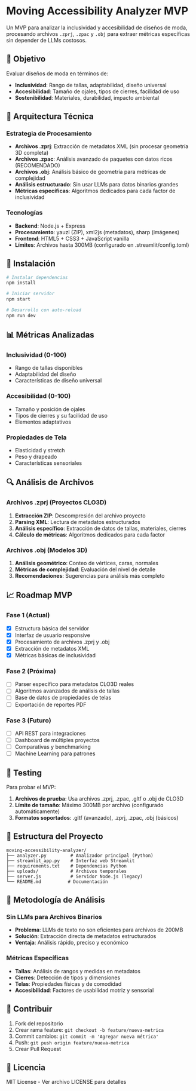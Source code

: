 # Moving Accessibility Analyzer MVP

Un MVP para analizar la inclusividad y accesibilidad de diseños de moda, procesando archivos `.zprj`, `.zpac` y `.obj` para extraer métricas específicas sin depender de LLMs costosos.

## 🎯 Objetivo

Evaluar diseños de moda en términos de:
- **Inclusividad**: Rango de tallas, adaptabilidad, diseño universal
- **Accesibilidad**: Tamaño de ojales, tipos de cierres, facilidad de uso
- **Sostenibilidad**: Materiales, durabilidad, impacto ambiental

## 🔧 Arquitectura Técnica

### Estrategia de Procesamiento
- **Archivos .zprj**: Extracción de metadatos XML (sin procesar geometría 3D completa)
- **Archivos .zpac**: Análisis avanzado de paquetes con datos ricos (RECOMENDADO)
- **Archivos .obj**: Análisis básico de geometría para métricas de complejidad
- **Análisis estructurado**: Sin usar LLMs para datos binarios grandes
- **Métricas específicas**: Algoritmos dedicados para cada factor de inclusividad

### Tecnologías
- **Backend**: Node.js + Express
- **Procesamiento**: yauzl (ZIP), xml2js (metadatos), sharp (imágenes)
- **Frontend**: HTML5 + CSS3 + JavaScript vanilla
- **Límites**: Archivos hasta 300MB (configurado en .streamlit/config.toml)

## 🚀 Instalación

```bash
# Instalar dependencias
npm install

# Iniciar servidor
npm start

# Desarrollo con auto-reload
npm run dev
```

## 📊 Métricas Analizadas

### Inclusividad (0-100)
- Rango de tallas disponibles
- Adaptabilidad del diseño
- Características de diseño universal

### Accesibilidad (0-100)
- Tamaño y posición de ojales
- Tipos de cierres y su facilidad de uso
- Elementos adaptativos

### Propiedades de Tela
- Elasticidad y stretch
- Peso y drapeado
- Características sensoriales

## 🔍 Análisis de Archivos

### Archivos .zprj (Proyectos CLO3D)
1. **Extracción ZIP**: Descompresión del archivo proyecto
2. **Parsing XML**: Lectura de metadatos estructurados
3. **Análisis específico**: Extracción de datos de tallas, materiales, cierres
4. **Cálculo de métricas**: Algoritmos dedicados para cada factor

### Archivos .obj (Modelos 3D)
1. **Análisis geométrico**: Conteo de vértices, caras, normales
2. **Métricas de complejidad**: Evaluación del nivel de detalle
3. **Recomendaciones**: Sugerencias para análisis más completo

## 📈 Roadmap MVP

### Fase 1 (Actual)
- [x] Estructura básica del servidor
- [x] Interfaz de usuario responsive
- [x] Procesamiento de archivos .zprj y .obj
- [x] Extracción de metadatos XML
- [x] Métricas básicas de inclusividad

### Fase 2 (Próxima)
- [ ] Parser específico para metadatos CLO3D reales
- [ ] Algoritmos avanzados de análisis de tallas
- [ ] Base de datos de propiedades de telas
- [ ] Exportación de reportes PDF

### Fase 3 (Futuro)
- [ ] API REST para integraciones
- [ ] Dashboard de múltiples proyectos
- [ ] Comparativas y benchmarking
- [ ] Machine Learning para patrones

## 🧪 Testing

Para probar el MVP:

1. **Archivos de prueba**: Usa archivos .zprj, .zpac, .gltf o .obj de CLO3D
2. **Límite de tamaño**: Máximo 300MB por archivo (configurado automáticamente)
3. **Formatos soportados**: .gltf (avanzado), .zprj, .zpac, .obj (básicos)

## 📝 Estructura del Proyecto

```
moving-accessibility-analyzer/
├── analyzer.py         # Analizador principal (Python)
├── streamlit_app.py    # Interfaz web Streamlit
├── requirements.txt    # Dependencias Python
├── uploads/            # Archivos temporales
├── server.js           # Servidor Node.js (legacy)
└── README.md          # Documentación
```

## 🔬 Metodología de Análisis

### Sin LLMs para Archivos Binarios
- **Problema**: LLMs de texto no son eficientes para archivos de 200MB
- **Solución**: Extracción directa de metadatos estructurados
- **Ventaja**: Análisis rápido, preciso y económico

### Métricas Específicas
- **Tallas**: Análisis de rangos y medidas en metadatos
- **Cierres**: Detección de tipos y dimensiones
- **Telas**: Propiedades físicas y de comodidad
- **Accesibilidad**: Factores de usabilidad motriz y sensorial

## 🤝 Contribuir

1. Fork del repositorio
2. Crear rama feature: `git checkout -b feature/nueva-metrica`
3. Commit cambios: `git commit -m 'Agregar nueva métrica'`
4. Push: `git push origin feature/nueva-metrica`
5. Crear Pull Request

## 📄 Licencia

MIT License - Ver archivo LICENSE para detalles